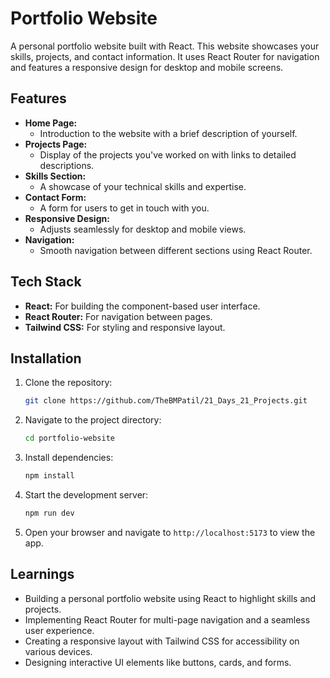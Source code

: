 
# Portfolio Website

A personal portfolio website built with React. This website showcases your skills, projects, and contact information. It uses React Router for navigation and features a responsive design for desktop and mobile screens.

## Features
- **Home Page:** 
  - Introduction to the website with a brief description of yourself.
- **Projects Page:** 
  - Display of the projects you've worked on with links to detailed descriptions.
- **Skills Section:** 
  - A showcase of your technical skills and expertise.
- **Contact Form:** 
  - A form for users to get in touch with you.
- **Responsive Design:** 
  - Adjusts seamlessly for desktop and mobile views.
- **Navigation:** 
  - Smooth navigation between different sections using React Router.

## Tech Stack
- **React:** For building the component-based user interface.
- **React Router:** For navigation between pages.
- **Tailwind CSS:** For styling and responsive layout.

## Installation
1. Clone the repository:
   ```bash
   git clone https://github.com/TheBMPatil/21_Days_21_Projects.git
   ```
2. Navigate to the project directory:
   ```bash
   cd portfolio-website
   ```
3. Install dependencies:
   ```bash
   npm install
   ```
4. Start the development server:
   ```bash
   npm run dev
   ```
5. Open your browser and navigate to `http://localhost:5173` to view the app.

## Learnings
- Building a personal portfolio website using React to highlight skills and projects.
- Implementing React Router for multi-page navigation and a seamless user experience.
- Creating a responsive layout with Tailwind CSS for accessibility on various devices.
- Designing interactive UI elements like buttons, cards, and forms.
